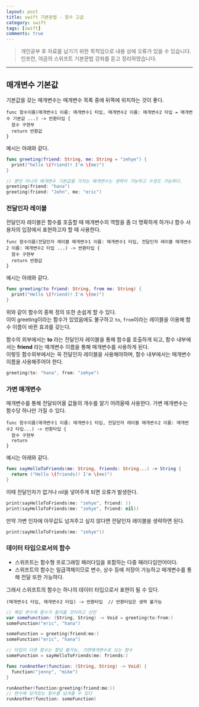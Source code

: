 ```yaml
---
layout: post
title: swift 기본문법 - 함수 고급
category: swift
tags: [swift]
comments: true
---
```


> 개인공부 후 자료를 남기기 위한 목적임으로 내용 상에 오류가 있을 수 있습니다.    
인프런, 야곰의 스위프트 기본문법 강좌를 듣고 정리하였습니다.

<hr>

## 매개변수 기본값

기본값을 갖는 매개변수는 매개변수 목록 중에 뒤쪽에 위치하는 것이 좋다.

```
func 함수이름(매개변수1 이름: 매개변수1 타입, 매개변수2 이름: 매개변수2 타입 = 매개변수 기본값 ...) -> 반환타입 {
  함수 구현부
  return 반환값
}
```

예시는 아래와 같다.

```swift
func greeting(friend: String, me: String = "zehye") {
  print("hello \(friend)! I'm \(me)")
}

// 뿐만 아니라 매개변수 기본값을 가지는 매개변수는 생략이 가능하고 수정도 가능하다.
greeting(friend: "hana")
greeting(friend: "John", me: "eric")
```


### 전달인자 레이블

전달인자 레이블은 함수를 호출할 때 매개변수의 역할을 좀 더 명확하게 하거나 함수 사용자의 입장에서 표현하고자 할 때 사용한다.

```
func 함수이름(전달인자 레이블 매개변수1 이름: 매개변수1 타입, 전달인자 레이블 매개변수2 이름: 매개변수2 타입 ...) -> 반환타입 {
  함수 구현부
  return 반환값
}
```

예시는 아래와 같다.

```swift
func greeting(to friend: String, from me: String) {
  print("Hello \(friend)! I'm \(me)")
}
```

위와 같이 함수의 중복 정의 또한 손쉽게 할 수 있다.<br>
이미 greeting이라는 함수가 있었음에도 불구하고 `to`, `from`이라는 레이블을 이용해 함수 이름이 바뀐 효과를 갖는다.

함수의 외부에서는 **to** 라는 전달인자 레이블을 통해 함수를 호출하게 되고, 함수 내부에서는 **friend** 라는 매개변수 이름을 통해 매개변수를 사용하게 된다.<br>
이렇듯 함수외부에서는 꼭 전달인자 레이블을 사용해야하며, 함수 내부에서는 매개변수 이름을 사용해주어야 한다.
```swift
greeting(to: "hana", from: "zehye")
```


### 가변 매개변수

매개변수를 통해 전달되어올 값들의 개수를 알기 어려울때 사용한다. 가변 매개변수는 함수당 하나만 가질 수 있다.

```
func 함수이름(매개변수1 이름: 매개변수1 타입, 전달인자 레이블 매개변수2 이름: 매개변수2 타입...) -> 반환타입 {
  함수 구현부
  return
}
```

예시는 아래와 같다.

```swift
func sayHelloToFriends(me: String, friends: String...) -> String {
  return ("Hello \(friends)! I'm \(me)")
}
```

이때 전달인자가 없거나 nil을 넣어주게 되면 오류가 발생한다.

```swift
print(sayHelloToFriends(me: "zehye", friend: ))
print(sayHelloToFriends(me: "zehye", friend: nil))
```

만약 가변 인자에 아무값도 넘겨주고 싶지 않다면 전달인자 레이블을 생략하면 된다.

```swift
print(sayHelloToFriends(me: "zehye"))
```


### 데이터 타입으로서의 함수

- 스위프트는 함수형 프로그래밍 패러다임을 포함하는 다중 패러다임언어이다.
- 스위프트의 함수는 일급객체이므로 변수, 상수 등에 저장이 가능하고 매개변수를 통해 전달 또한 가능하다.

그래서 스위프트의 함수는 하나의 데이터 타입으로서 표현이 될 수 있다.

```
(매개변수1 타입, 매개변수2 타입) -> 반환타입  // 반환타입은 생략 불가능
```

```swift
// 해당 변수에 함수가 들어올 것이라고 선언
var someFunction: (String, String) -> Void = greeting(to:from:)
someFunction("eric", "hana")

someFunction = greeting(friend:me:)
someFunction("eric", "hana")

// 타입이 다른 함수는 할당 불가능, 가변매개변수로 오는 함수
someFunction = sayHelloToFriends(me: friends:)

func runAnother(function: (String, String) -> Void) {
  function("jenny", "mike")
}

runAnother(function:greeting(friend:me:))
// 변수에 담겨있는 함수를 넘겨줄 수 있다
runAnother(function: someFunction)
```
